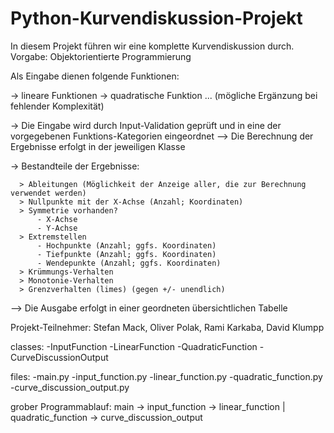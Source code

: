# Python-Kurvendiskussion-Projekt
In diesem Projekt führen wir eine komplette Kurvendiskussion durch. Vorgabe: Objektorientierte Programmierung


Als Eingabe dienen folgende Funktionen:

-> lineare Funktionen
-> quadratische Funktion
... (mögliche Ergänzung bei fehlender Komplexität)


-> Die Eingabe wird durch Input-Validation geprüft und in eine der vorgegebenen Funktions-Kategorien eingeordnet
--> Die Berechnung der Ergebnisse erfolgt in der jeweiligen Klasse
  
  -> Bestandteile der Ergebnisse:
     
      > Ableitungen (Möglichkeit der Anzeige aller, die zur Berechnung verwendet werden)
      > Nullpunkte mit der X-Achse (Anzahl; Koordinaten)
      > Symmetrie vorhanden? 
          - X-Achse
          - Y-Achse
      > Extremstellen  
          - Hochpunkte (Anzahl; ggfs. Koordinaten)
          - Tiefpunkte (Anzahl; ggfs. Koordinaten)
          - Wendepunkte (Anzahl; ggfs. Koordinaten)
      > Krümmungs-Verhalten
      > Monotonie-Verhalten
      > Grenzverhalten (limes) (gegen +/- unendlich)
      
--> Die Ausgabe erfolgt in einer geordneten übersichtlichen Tabelle

Projekt-Teilnehmer: Stefan Mack, Oliver Polak, Rami Karkaba, David Klumpp


classes:
  -InputFunction
  -LinearFunction
  -QuadraticFunction
  -CurveDiscussionOutput

files:
  -main.py
  -input_function.py
  -linear_function.py
  -quadratic_function.py
  -curve_discussion_output.py

grober Programmablauf:
  main -> input_function -> linear_function | quadratic_function -> curve_discussion_output
